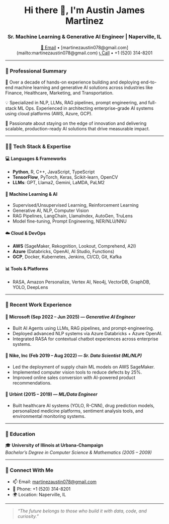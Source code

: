 <h1 align="center">Hi there 👋, I'm Austin James Martinez</h1>
<h3 align="center">Sr. Machine Learning & Generative AI Engineer | Naperville, IL</h3>

<p align="center">
  <a href="mailto:martinezaustin078@gmail.com">📧 Email</a> • [martinezaustin078@gmail.com](mailto:martinezaustin078@gmail.com)
  <a href="tel:+15203148201">📞 Call</a> • +1 (520) 314-8201
</p>

---

### 🚀 Professional Summary

🎯 Over a decade of hands-on experience building and deploying end-to-end machine learning and generative AI solutions across industries like Finance, Healthcare, Marketing, and Transportation.

💡 Specialized in NLP, LLMs, RAG pipelines, prompt engineering, and full-stack ML Ops. Experienced in architecting enterprise-grade AI systems using cloud platforms (AWS, Azure, GCP).

🧠 Passionate about staying on the edge of innovation and delivering scalable, production-ready AI solutions that drive measurable impact.

---

### 👨‍💻 Tech Stack & Expertise

#### 💻 Languages & Frameworks
- **Python**, R, C++, JavaScript, TypeScript
- **TensorFlow**, PyTorch, Keras, Scikit-learn, OpenCV
- **LLMs**: GPT, Llama2, Gemini, LaMDA, PaLM2

#### 🤖 Machine Learning & AI
- Supervised/Unsupervised Learning, Reinforcement Learning
- Generative AI, NLP, Computer Vision
- RAG Pipelines, LangChain, LlamaIndex, AutoGen, TruLens
- Model fine-tuning, Prompt Engineering, NER/NLU/NNU

#### ☁️ Cloud & DevOps
- **AWS** (SageMaker, Rekognition, Lookout, Comprehend, A2I)
- **Azure** (Databricks, OpenAI, AI Studio, Functions)
- **GCP**, Docker, Kubernetes, Jenkins, CI/CD, Git, Kafka

#### 📊 Tools & Platforms
- RASA, Amazon Personalize, Vertex AI, Neo4j, VectorDB, GraphDB, YOLO, DeepLens

---

### 🧠 Recent Work Experience

#### 💼 **Microsoft** (Sep 2022 – Jun 2025) — *Generative AI Engineer*
- Built AI Agents using LLMs, RAG pipelines, and prompt-engineering.
- Deployed advanced NLP systems via Azure Databricks + Azure OpenAI.
- Integrated RASA for contextual chatbot experiences across enterprise systems.

#### 💼 **Nike, Inc** (Feb 2019 – Aug 2022) — *Sr. Data Scientist (ML/NLP)*
- Led the deployment of supply chain ML models on AWS SageMaker.
- Implemented computer vision tools to reduce defects by 25%.
- Improved online sales conversion with AI-powered product recommendations.

#### 💼 **Urbint** (2015 – 2019) — *ML/Data Engineer*
- Built healthcare AI systems (YOLO, R-CNN), drug prediction models, personalized medicine platforms, sentiment analysis tools, and environmental monitoring systems.

---

### 🌱 Education

🎓 **University of Illinois at Urbana-Champaign**  
*Bachelor’s Degree in Computer Science & Mathematics (2005 – 2009)*

---

### 🔗 Connect With Me

- 📫 Email: [martinezaustin078@gmail.com](mailto:martinezaustin078@gmail.com)
- 📱 Phone: +1 (520) 314-8201
- 🌍 Location: Naperville, IL

---

> *“The future belongs to those who build it with data, code, and curiosity.”*
